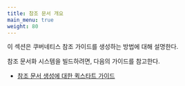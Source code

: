 ```yaml
---
title: 참조 문서 개요
main_menu: true
weight: 80
---
```


이 섹션은 쿠버네티스 참조 가이드를 생성하는 방법에 대해 설명한다.

참조 문서화 시스템을 빌드하려면, 다음의 가이드를 참고한다.

* [참조 문서 생성에 대한 퀵스타트 가이드](/ko/docs/contribute/generate-ref-docs/quickstart/)